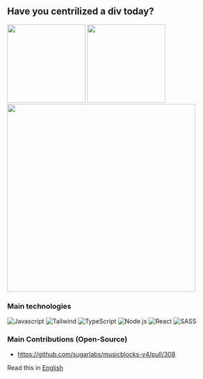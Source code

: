 ## Have you centrilized a div today?
<div>
  <img height='180em' src='https://stats-api-eight.vercel.app/api?username=vitorsaa2k&show_icons=true&theme=transparent' />
  <img height='180em' src='https://stats-api-eight.vercel.app/api/top-langs/?username=vitorsaa2k&layout=compact&theme=transparent' />
</div>
<img width='432em' src='https://stats-api-eight.vercel.app/api/wakatime?username=@vitorsaa2k&layout=compact&theme=transparent&hide=Markdown,git,bash,xml,yaml,other' />


### Main technologies
![Javascript](https://img.shields.io/badge/JavaScript-323330?style=for-the-badge&logo=javascript&logoColor=F7DF1E)
![Tailwind](https://img.shields.io/badge/Tailwind_CSS-38B2AC?style=for-the-badge&logo=tailwind-css&logoColor=white)
![TypeScript](https://img.shields.io/badge/TypeScript-007ACC?style=for-the-badge&logo=typescript&logoColor=white)
![Node.js](https://img.shields.io/badge/Node.js-43853D?style=for-the-badge&logo=node.js&logoColor=white)
![React](https://img.shields.io/badge/React-20232A?style=for-the-badge&logo=react&logoColor=61DAFB)
![SASS](https://img.shields.io/badge/Sass-CC6699?style=for-the-badge&logo=sass&logoColor=white)


### Main Contributions (Open-Source)

- https://github.com/sugarlabs/musicblocks-v4/pull/308

Read this in [English](https://github.com/vitorsaa2k/vitorsaa2k/edit/main/README-en.md)
